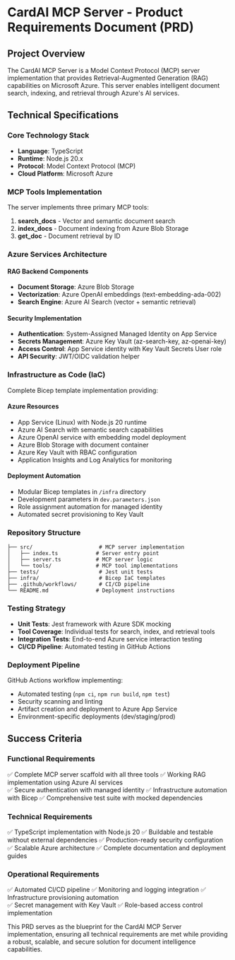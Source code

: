 # CardAI MCP Server - Product Requirements Document (PRD)

## Project Overview

The CardAI MCP Server is a Model Context Protocol (MCP) server implementation that provides Retrieval-Augmented Generation (RAG) capabilities on Microsoft Azure. This server enables intelligent document search, indexing, and retrieval through Azure's AI services.

## Technical Specifications

### Core Technology Stack
- **Language**: TypeScript
- **Runtime**: Node.js 20.x
- **Protocol**: Model Context Protocol (MCP)
- **Cloud Platform**: Microsoft Azure

### MCP Tools Implementation
The server implements three primary MCP tools:

1. **search_docs** - Vector and semantic document search
2. **index_docs** - Document indexing from Azure Blob Storage  
3. **get_doc** - Document retrieval by ID

### Azure Services Architecture

#### RAG Backend Components
- **Document Storage**: Azure Blob Storage
- **Vectorization**: Azure OpenAI embeddings (text-embedding-ada-002)
- **Search Engine**: Azure AI Search (vector + semantic retrieval)

#### Security Implementation
- **Authentication**: System-Assigned Managed Identity on App Service
- **Secrets Management**: Azure Key Vault (az-search-key, az-openai-key)
- **Access Control**: App Service identity with Key Vault Secrets User role
- **API Security**: JWT/OIDC validation helper

### Infrastructure as Code (IaC)
Complete Bicep template implementation providing:

#### Azure Resources
- App Service (Linux) with Node.js 20 runtime
- Azure AI Search with semantic search capabilities
- Azure OpenAI service with embedding model deployment
- Azure Blob Storage with document container
- Azure Key Vault with RBAC configuration
- Application Insights and Log Analytics for monitoring

#### Deployment Automation
- Modular Bicep templates in `/infra` directory
- Development parameters in `dev.parameters.json`
- Role assignment automation for managed identity
- Automated secret provisioning to Key Vault

### Repository Structure
```
├── src/                     # MCP server implementation
│   ├── index.ts            # Server entry point  
│   ├── server.ts           # MCP server logic
│   └── tools/              # MCP tool implementations
├── tests/                   # Jest unit tests
├── infra/                   # Bicep IaC templates
├── .github/workflows/       # CI/CD pipeline
└── README.md               # Deployment instructions
```

### Testing Strategy
- **Unit Tests**: Jest framework with Azure SDK mocking
- **Tool Coverage**: Individual tests for search, index, and retrieval tools
- **Integration Tests**: End-to-end Azure service interaction testing
- **CI/CD Pipeline**: Automated testing in GitHub Actions

### Deployment Pipeline
GitHub Actions workflow implementing:
- Automated testing (`npm ci`, `npm run build`, `npm test`)
- Security scanning and linting
- Artifact creation and deployment to Azure App Service
- Environment-specific deployments (dev/staging/prod)

## Success Criteria

### Functional Requirements
✅ Complete MCP server scaffold with all three tools
✅ Working RAG implementation using Azure AI services  
✅ Secure authentication with managed identity
✅ Infrastructure automation with Bicep
✅ Comprehensive test suite with mocked dependencies

### Technical Requirements  
✅ TypeScript implementation with Node.js 20
✅ Buildable and testable without external dependencies
✅ Production-ready security configuration
✅ Scalable Azure architecture
✅ Complete documentation and deployment guides

### Operational Requirements
✅ Automated CI/CD pipeline
✅ Monitoring and logging integration
✅ Infrastructure provisioning automation  
✅ Secret management with Key Vault
✅ Role-based access control implementation

This PRD serves as the blueprint for the CardAI MCP Server implementation, ensuring all technical requirements are met while providing a robust, scalable, and secure solution for document intelligence capabilities.
